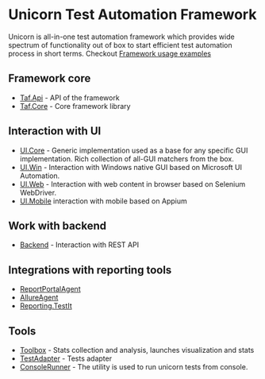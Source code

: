 # Unicorn Test Automation Framework

Unicorn is all-in-one test automation framework which provides wide spectrum of functionality out of box to start efficient test automation process in short terms.
Checkout [Framework usage examples](https://github.com/Unicorn-TAF/examples)

## Framework core 
 - [Taf.Api](https://github.com/Unicorn-TAF/taf-api) - API of the framework
 - [Taf.Core](https://github.com/Unicorn-TAF/taf-core) - Core framework library

## Interaction with UI
 - [UI.Core](https://github.com/Unicorn-TAF/ui-core) - Generic implementation used as a base for any specific GUI implementation.
Rich collection of all-GUI matchers from the box.
 - [UI.Win](https://github.com/Unicorn-TAF/ui-win) - Interaction with Windows native GUI based on Microsoft UI Automation.
 - [UI.Web](https://github.com/Unicorn-TAF/ui-web) - Interaction with web content in browser based on Selenium WebDriver.
 - [UI.Mobile](https://github.com/Unicorn-TAF/ui-mobile) interaction with mobile based on Appium

## Work with backend
 - [Backend](https://github.com/Unicorn-TAF/backend) - Interaction with REST API

## Integrations with reporting tools
 - [ReportPortalAgent](https://github.com/Unicorn-TAF/report-portal-agent)
 - [AllureAgent](https://github.com/Unicorn-TAF/allure-agent)
 - [Reporting.TestIt](https://github.com/Unicorn-TAF/testit-agent)

## Tools
 - [Toolbox](https://github.com/Unicorn-TAF/toolbox) - Stats collection and analysis, launches visualization and stats
 - [TestAdapter](https://github.com/Unicorn-TAF/test-adapter) - Tests adapter
 - [ConsoleRunner](https://github.com/Unicorn-TAF/console-runner) - The utility is used to run unicorn tests from console.
